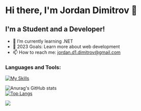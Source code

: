 # Hi there, I'm Jordan Dimitrov 👋 

## I'm a Student and a Developer!

- 🌱 I’m currently learning .NET
- 🥅 2023 Goals: Learn more about web development
- 📫 How to reach me: jordan.d1.dimitrov@gmail.com
### Languages and Tools:
[![My Skills](https://skillicons.dev/icons?i=cs,dotnet,php,nodejs,mysql,unity,js,html,css)](https://skillicons.dev)
<br>

![Anurag's GitHub stats](https://github-readme-stats.vercel.app/api?username=Jordan-Dimitrov&include_all_commits=true&show_icons=true&theme=tokyonight)
<br>
[![Top Langs](https://github-readme-stats.vercel.app/api/top-langs/?username=Jordan-Dimitrov&layout=compact)](https://github.com/jordan-dimitrov)

![](https://komarev.com/ghpvc/?username=your-github-Jordan-Dimitrov&color=green)

<br>
